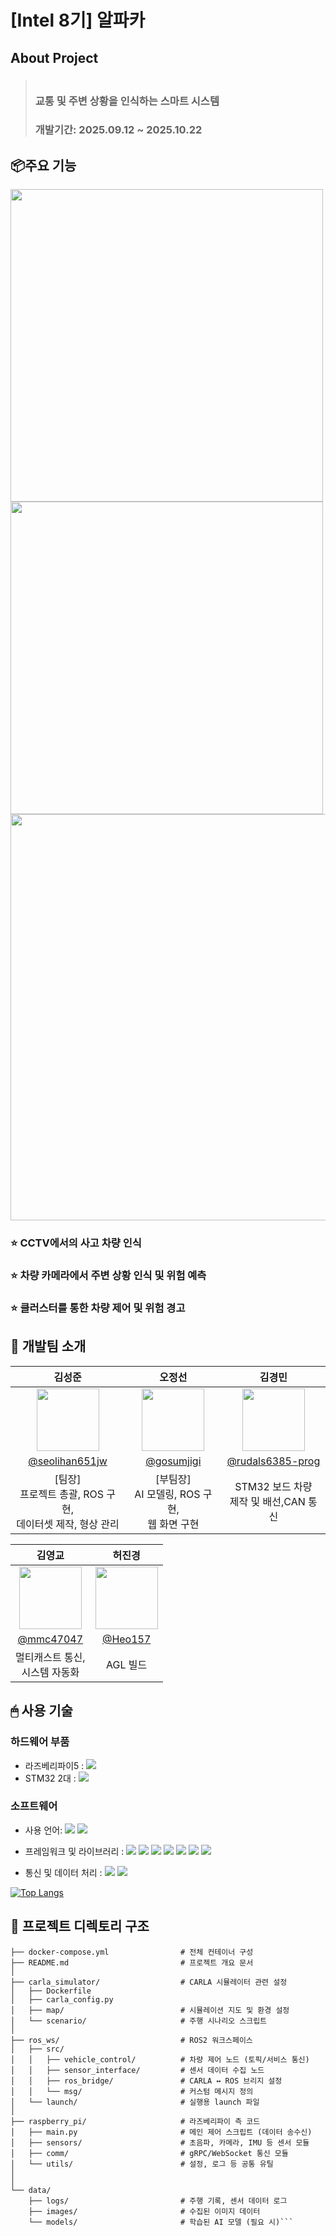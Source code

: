 # [Intel 8기] 알파카

## About Project

> ###  <br /> 교통 및 주변 상황을 인식하는 스마트 시스템
>
> ### 개발기간: 2025.09.12 ~ 2025.10.22

## 📦주요 기능

<img src=https://github.com/user-attachments/assets/d3dfe0cb-f83b-430c-a839-fa51dcb1e784 width="500"/>
<img src=https://github.com/user-attachments/assets/047c481b-90bd-446f-99c7-6dd43247493c width="500"/>

<img src="https://github.com/user-attachments/assets/995aeaa4-8e05-4e69-aebe-60db998b305d" width="650"/>

### ⭐️ CCTV에서의 사고 차량 인식

### ⭐️ 차량 카메라에서 주변 상황 인식 및 위험 예측

### ⭐️ 클러스터를 통한 차량 제어 및 위험 경고

## 🤝 개발팀 소개

|                                      김성준                                        |                                      오정선                                       |                                      김경민                                      |
| :-------------------------------------------------------------------------------: | :-------------------------------------------------------------------------------: | :------------------------------------------------------------------------------: |
| <img  width="100px" src="https://avatars.githubusercontent.com/u/147055391?v=4" /> | <img width="100px" src="https://avatars.githubusercontent.com/u/128763594?s=400&v=4" /> | <img width="100px" src="https://avatars.githubusercontent.com/u/233918499?v=4"/> |
|                    [@seolihan651jw](https://github.com/seolihan651)                     |                      [@gosumjigi](https://github.com/gosumjigi)                       |                      [@rudals6385-prog](https://github.com/rudals6385-prog)                     |
|                          [팀장]<br />프로젝트 총괄, ROS 구현,<br />데이터셋 제작, 형상 관리                          |                          [부팀장]<br />AI 모델링, ROS 구현,<br />웹 화면 구현                          |                                STM32 보드 차량<br />제작 및 배선,CAN 통신                                |


|                                          김영교                                         |                                      허진경                                      |
| :-------------------------------------------------------------------------------------: | :------------------------------------------------------------------------------: |
|   <img width="100px" src="https://avatars.githubusercontent.com/u/221326759?v=4" />   |   <img width="100px" src="https://avatars.githubusercontent.com/u/228847706?v=4"/>   |
|                        [@mmc47047](https://github.com/mmc47047)                       |           [@Heo157](https://github.com/Heo157)           |
|         멀티캐스트 통신,<br />시스템 자동화          |            AGL 빌드            |

## 🖱 사용 기술

### 하드웨어 부품

- 라즈베리파이5 : <img src="https://img.shields.io/badge/Raspberry%20Pi-CC0000?style=flat&logo=Raspberry-Pi&logoColor=white" />
- STM32 2대 : <img src="https://img.shields.io/badge/STM32-03234B?style=flat&logo=STMicroelectronics&logoColor=white" />
  
### 소프트웨어

- 사용 언어:
<img src="https://img.shields.io/badge/C-00599C?style=flat-square&logo=C&logoColor=white" /> <img src="https://img.shields.io/badge/Python-3776AB?style=flat-square&logo=Python&logoColor=white" />

 - 프레임워크 및 라이브러리 :
<img src="https://img.shields.io/badge/ROS%202-F7B93E?style=flat&logo=ROS&logoColor=white" /> <img src="https://img.shields.io/badge/CARLA-3DDC84?style=flat&logo=Autonomous&logoColor=white" /> <img src="https://img.shields.io/badge/OpenCV-5C3EE8?style=flat&logo=OpenCV&logoColor=white" /> <img src="https://img.shields.io/badge/NumPy-013243?style=flat&logo=NumPy&logoColor=white" /> <img src="https://img.shields.io/badge/Pandas-150458?style=flat&logo=pandas&logoColor=white" /> <img src="https://img.shields.io/badge/Flask-000000?style=flat&logo=Flask&logoColor=white" /> <img src="https://img.shields.io/badge/Streamlit-FF4B4B?style=flat&logo=Streamlit&logoColor=white" />

 - 통신 및 데이터 처리 : <img src="https://img.shields.io/badge/Docker-2496ED?style=flat&logo=Docker&logoColor=white" /> <img src="https://img.shields.io/badge/ROS%20Bridge-22314E?style=flat&logo=ROS&logoColor=white" />
   
[![Top Langs](https://github-readme-stats.vercel.app/api/top-langs/?username=gosumjigi)]([https://github.com/anuraghazra/github-readme-stats](https://github.com/kccistc/intel-08/new/main/Team1))

## 📂 프로젝트 디렉토리 구조

```📦 project-root
├── docker-compose.yml                # 전체 컨테이너 구성 
├── README.md                         # 프로젝트 개요 문서
│
├── carla_simulator/                  # CARLA 시뮬레이터 관련 설정
│   ├── Dockerfile
│   ├── carla_config.py
│   ├── map/                          # 시뮬레이션 지도 및 환경 설정
│   └── scenario/                     # 주행 시나리오 스크립트
│
├── ros_ws/                           # ROS2 워크스페이스
│   ├── src/
│   │   ├── vehicle_control/          # 차량 제어 노드 (토픽/서비스 통신)
│   │   ├── sensor_interface/         # 센서 데이터 수집 노드
│   │   ├── ros_bridge/               # CARLA ↔ ROS 브리지 설정
│   │   └── msg/                      # 커스텀 메시지 정의
│   └── launch/                       # 실행용 launch 파일
│
├── raspberry_pi/                     # 라즈베리파이 측 코드
│   ├── main.py                       # 메인 제어 스크립트 (데이터 송수신)
│   ├── sensors/                      # 초음파, 카메라, IMU 등 센서 모듈
│   ├── comm/                         # gRPC/WebSocket 통신 모듈
│   └── utils/                        # 설정, 로그 등 공통 유틸
│
│
└── data/
    ├── logs/                         # 주행 기록, 센서 데이터 로그
    ├── images/                       # 수집된 이미지 데이터
    └── models/                       # 학습된 AI 모델 (필요 시)```

